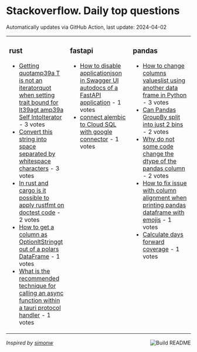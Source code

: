 # Stackoverflow. Daily top questions 

Automatically updates via GitHub Action, last update: <!-- date starts -->2024-04-02<!-- date ends -->


<table><tr><td valign="top" width="33%">

### rust
<!-- rust starts -->
* [Getting quotamp39a T is not an iteratorquot when setting trait bound for lt39agt amp39a Self IntoIterator](https://stackoverflow.com/questions/78254969/getting-a-t-is-not-an-iterator-when-setting-trait-bound-for-a-a-self) - 3 votes
* [Convert this string into space separated by whitespace characters](https://stackoverflow.com/questions/78259450/convert-this-string-into-space-separated-by-whitespace-characters) - 3 votes
* [In rust and cargo is it possible to apply rustfmt on doctest code](https://stackoverflow.com/questions/78263401/in-rust-and-cargo-is-it-possible-to-apply-rustfmt-on-doctest-code) - 2 votes
* [How to get a column as OptionltStringgt out of a polars DataFrame](https://stackoverflow.com/questions/78253692/how-to-get-a-column-as-optionstring-out-of-a-polars-dataframe) - 1 votes
* [What is the recommended technique for calling an async function within a tauri protocol handler](https://stackoverflow.com/questions/78255320/what-is-the-recommended-technique-for-calling-an-async-function-within-a-tauri-p) - 1 votes
<!-- rust ends -->
</td><td valign="top" width="34%">


### fastapi
<!-- fastapi starts -->
* [How to disable applicationjson in Swagger UI autodocs of a FastAPI application](https://stackoverflow.com/questions/78254501/how-to-disable-application-json-in-swagger-ui-autodocs-of-a-fastapi-application) - 1 votes
* [connect alembic to Cloud SQL with google connector](https://stackoverflow.com/questions/78262970/connect-alembic-to-cloud-sql-with-google-connector) - 1 votes
<!-- fastapi ends -->
</td><td valign="top" width="34%">


### pandas
<!-- pandas starts -->
* [How to change columns valueslist using another data frame in Python](https://stackoverflow.com/questions/78256965/how-to-change-columns-valueslist-using-another-data-frame-in-python) - 3 votes
* [Can Pandas GroupBy split into just 2 bins](https://stackoverflow.com/questions/78257779/can-pandas-groupby-split-into-just-2-bins) - 2 votes
* [Why do not some code change the dtype of the pandas column](https://stackoverflow.com/questions/78253976/why-do-not-some-code-change-the-dtype-of-the-pandas-column) - 2 votes
* [How to fix issue with column alignment when printing pandas dataframe with emojis](https://stackoverflow.com/questions/78253728/how-to-fix-issue-with-column-alignment-when-printing-pandas-dataframe-with-emoji) - 1 votes
* [Calculate days forward coverage](https://stackoverflow.com/questions/78258668/calculate-days-forward-coverage) - 1 votes
<!-- pandas ends -->
</td></tr></table>

<a href="https://github.com/hp0404/hp0404/actions"><img src="https://github.com/hp0404/hp0404/workflows/Build%20README/badge.svg" align="right" alt="Build README"></a> <p>*Inspired by  [simonw](https://github.com/simonw/simonw)*</p>
